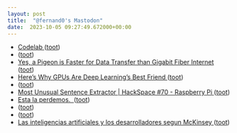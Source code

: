 ```yaml
---
layout: post
title:  "@fernand0's Mastodon"
date:  2023-10-05 09:27:49.672000+00:00
---
```

*  [Codelab ](https://codelabzgz.github.io/#unicode-202) ([toot](https://mastodon.social/@fernand0/111181697490240647))
*  [ ](https://mastodon.social/users/fernand0/statuses/111181680723001766/activity) ([toot](https://mastodon.social/users/fernand0/statuses/111181680723001766/activity))
*  [Yes, a Pigeon is Faster for Data Transfer than Gigabit Fiber Internet ](https://www.tomshardware.com/news/yes-a-pigeon-is-still-faster-than-gigabit-fiber-interne) ([toot](https://mastodon.social/@fernand0/111181543253665417))
*  [Here’s Why GPUs Are Deep Learning’s Best Friend ](https://hackaday.com/2023/09/03/heres-why-gpus-are-deep-learnings-best-friend) ([toot](https://mastodon.social/@fernand0/111181151810811529))
*  [ ](https://mastodon.social/users/fernand0/statuses/111178237297852248/activity) ([toot](https://mastodon.social/users/fernand0/statuses/111178237297852248/activity))
*  [Most Unusual Sentence Extractor \| HackSpace #70 - Raspberry Pi ](https://www.raspberrypi.com/news/most-unusual-sentence-extractor-hackspace-70) ([toot](https://mastodon.social/@fernand0/111177869258820214))
*  [Esta la perdemos.  ](https://avecesunafoto.wordpress.com/2023/10/04/esta-la-perdemos) ([toot](https://mastodon.social/@fernand0/111177822045892674))
*  [ ](https://mastodon.social/users/fernand0/statuses/111177802606482044/activity) ([toot](https://mastodon.social/users/fernand0/statuses/111177802606482044/activity))
*  [ ](https://mastodon.social/@marino) ([toot](https://mastodon.social/@fernand0/111177802006509381))
*  [Las inteligencias artificiales y los desarrolladores segun McKinsey ](https://fernand0.github.io//desarrolladores-ia) ([toot](https://mastodon.social/@fernand0/111177714029661728))
